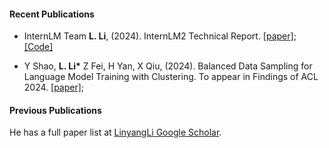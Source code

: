 #### Recent Publications ####



- InternLM Team  <strong>L. Li</strong>,  (2024). InternLM2 Technical Report. [[paper]](https://arxiv.org/pdf/2403.17297); [[Code]](https://github.com/InternLM/InternLM) 


- Y Shao, <strong>L. Li*</strong> Z Fei, H Yan, X Qiu, (2024). Balanced Data Sampling for Language Model Training with Clustering. To appear in Findings of ACL 2024. [[paper]](https://arxiv.org/pdf/2402.14526);


#### Previous Publications ####

He has a full paper list at [LinyangLi Google Scholar](https://scholar.google.com/citations?user=T6eEqcMAAAAJ).
